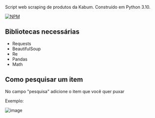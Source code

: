 Script web scraping de produtos da Kabum. Construído em Python 3.10.

[![NPM](https://img.shields.io/npm/l/react)](https://github.com/Felipedjn/kabum_scraping/blob/main/LICENSE)


## Bibliotecas necessárias

- Requests
- BeautifulSoup
- Re
- Pandas
- Math

## Como pesquisar um item

No campo "pesquisa" adicione o item que você quer puxar

Exemplo:

![image](https://user-images.githubusercontent.com/114688883/223713951-70798f6a-1c0f-478d-bdbd-5492e4714dcb.png)
